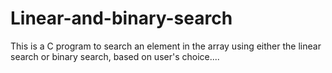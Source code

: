 # Linear-and-binary-search

This is a C program to search an element in the array using either the linear search or binary search, based on user's choice....
